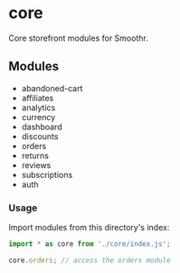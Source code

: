 # core

Core storefront modules for Smoothr.

## Modules

- abandoned-cart
- affiliates
- analytics
- currency
- dashboard
- discounts
- orders
- returns
- reviews
- subscriptions
- auth

### Usage

Import modules from this directory's index:

```javascript
import * as core from './core/index.js';

core.orders; // access the orders module
```
